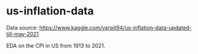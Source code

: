 # us-inflation-data

Data source: https://www.kaggle.com/varpit94/us-inflation-data-updated-till-may-2021

EDA on the CPI in US from 1913 to 2021.
